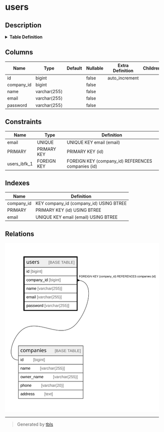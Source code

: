 # users

## Description

<details>
<summary><strong>Table Definition</strong></summary>

```sql
CREATE TABLE `users` (
  `id` bigint NOT NULL AUTO_INCREMENT,
  `company_id` bigint NOT NULL,
  `name` varchar(255) COLLATE utf8mb4_unicode_ci NOT NULL,
  `email` varchar(255) COLLATE utf8mb4_unicode_ci NOT NULL,
  `password` varchar(255) COLLATE utf8mb4_unicode_ci NOT NULL,
  PRIMARY KEY (`id`),
  UNIQUE KEY `email` (`email`),
  KEY `company_id` (`company_id`),
  CONSTRAINT `users_ibfk_1` FOREIGN KEY (`company_id`) REFERENCES `companies` (`id`) ON DELETE CASCADE
) ENGINE=InnoDB DEFAULT CHARSET=utf8mb4 COLLATE=utf8mb4_unicode_ci
```

</details>

## Columns

| Name | Type | Default | Nullable | Extra Definition | Children | Parents | Comment |
| ---- | ---- | ------- | -------- | ---------------- | -------- | ------- | ------- |
| id | bigint |  | false | auto_increment |  |  |  |
| company_id | bigint |  | false |  |  | [companies](companies.md) |  |
| name | varchar(255) |  | false |  |  |  |  |
| email | varchar(255) |  | false |  |  |  |  |
| password | varchar(255) |  | false |  |  |  |  |

## Constraints

| Name | Type | Definition |
| ---- | ---- | ---------- |
| email | UNIQUE | UNIQUE KEY email (email) |
| PRIMARY | PRIMARY KEY | PRIMARY KEY (id) |
| users_ibfk_1 | FOREIGN KEY | FOREIGN KEY (company_id) REFERENCES companies (id) |

## Indexes

| Name | Definition |
| ---- | ---------- |
| company_id | KEY company_id (company_id) USING BTREE |
| PRIMARY | PRIMARY KEY (id) USING BTREE |
| email | UNIQUE KEY email (email) USING BTREE |

## Relations

![er](users.svg)

---

> Generated by [tbls](https://github.com/k1LoW/tbls)
